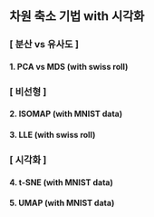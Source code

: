 ## 차원 축소 기법 with 시각화 



### [ 분산 vs 유사도 ] 

#### 1. PCA vs MDS (with swiss roll)



### [ 비선형 ]

#### 2. ISOMAP (with MNIST data)

#### 3. LLE (with swiss roll)




### [ 시각화 ]

#### 4. t-SNE (with MNIST data)

#### 5. UMAP (with MNIST data)
